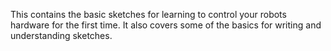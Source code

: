 This contains the basic sketches for learning to control your robots hardware for the first time.  It also covers some of the basics for writing and understanding sketches. 

